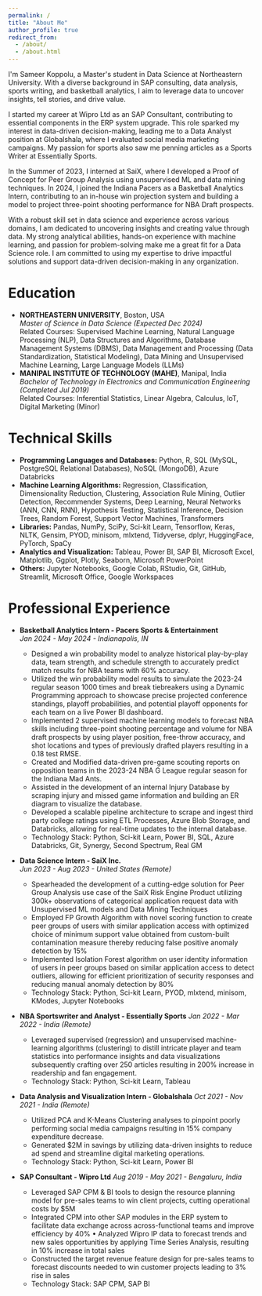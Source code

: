 ```yaml
---
permalink: /
title: "About Me"
author_profile: true
redirect_from: 
  - /about/
  - /about.html
---
```


I'm Sameer Koppolu, a Master's student in Data Science at Northeastern University. With a diverse background in SAP consulting, data analysis, sports writing, and basketball analytics, I aim to leverage data to uncover insights, tell stories, and drive value.

I started my career at Wipro Ltd as an SAP Consultant, contributing to essential components in the ERP system upgrade. This role sparked my interest in data-driven decision-making, leading me to a Data Analyst position at Globalshala, where I evaluated social media marketing campaigns. My passion for sports also saw me penning articles as a Sports Writer at Essentially Sports.

In the Summer of 2023, I interned at SaiX, where I developed a Proof of Concept for Peer Group Analysis using unsupervised ML and data mining techniques. In 2024, I joined the Indiana Pacers as a Basketball Analytics Intern, contributing to an in-house win projection system and building a model to project three-point shooting performance for NBA Draft prospects.

With a robust skill set in data science and experience across various domains, I am dedicated to uncovering insights and creating value through data. My strong analytical abilities, hands-on experience with machine learning, and passion for problem-solving make me a great fit for a Data Science role. I am committed to using my expertise to drive impactful solutions and support data-driven decision-making in any organization.

Education
======
* **NORTHEASTERN UNIVERSITY**, Boston, USA  
  *Master of Science in Data Science (Expected Dec 2024)*  
  Related Courses: Supervised Machine Learning, Natural Language Processing (NLP), Data Structures and Algorithms, Database Management Systems (DBMS), Data Management and Processing (Data   Standardization, Statistical Modeling), Data Mining and Unsupervised Machine Learning, Large Language Models (LLMs)
* **MANIPAL INSTITUTE OF TECHNOLOGY (MAHE)**, Manipal, India  
  *Bachelor of Technology in Electronics and Communication Engineering (Completed Jul 2019)*  
  Related Courses: Inferential Statistics, Linear Algebra, Calculus, IoT, Digital Marketing (Minor)

Technical Skills
======
* **Programming Languages and Databases:** Python, R, SQL (MySQL, PostgreSQL Relational Databases), NoSQL (MongoDB), Azure Databricks
* **Machine Learning Algorithms:** Regression, Classification, Dimensionality Reduction, Clustering, Association Rule Mining, Outlier Detection, Recommender Systems, Deep Learning, Neural Networks (ANN, CNN, RNN), Hypothesis Testing, Statistical Inference, Decision Trees, Random Forest, Support Vector Machines, Transformers
* **Libraries:** Pandas, NumPy, SciPy, Sci-kit Learn, Tensorflow, Keras, NLTK, Gensim, PYOD, minisom, mlxtend, Tidyverse, dplyr, HuggingFace, PyTorch, SpaCy
* **Analytics and Visualization:** Tableau, Power BI, SAP BI, Microsoft Excel, Matplotlib, Ggplot, Plotly, Seaborn, Microsoft PowerPoint
* **Others:** Jupyter Notebooks, Google Colab, RStudio, Git, GitHub, Streamlit, Microsoft Office, Google Workspaces

Professional Experience
======
* **Basketball Analytics Intern - Pacers Sports & Entertainment**  
  *Jan 2024 - May 2024 - Indianapolis, IN*
  * Designed a win probability model to analyze historical play-by-play data, team strength, and schedule strength to accurately predict match results for NBA teams with 60% accuracy.
  * Utilized the win probability model results to simulate the 2023-24 regular season 1000 times and break tiebreakers using a Dynamic Programming approach to showcase precise projected
  conference standings, playoff probabilities, and potential playoff opponents for each team on a live Power BI dashboard.
  * Implemented 2 supervised machine learning models to forecast NBA skills including three-point shooting percentage and volume for NBA draft prospects by using player position, free-throw
  accuracy, and shot locations and types of previously drafted players resulting in a 0.18 test RMSE.
  * Created and Modified data-driven pre-game scouting reports on opposition teams in the 2023-24 NBA G League regular season for the Indiana Mad Ants.
  * Assisted in the development of an internal Injury Database by scraping injury and missed game information and building an ER diagram to visualize the database.
  * Developed a scalable pipeline architecture to scrape and ingest third party college ratings using ETL Processes, Azure Blob Storage, and Databricks, allowing for real-time updates to the internal
  database.
  * Technology Stack: Python, Sci-kit Learn, Power BI, SQL, Azure Databricks, Git, Synergy, Second Spectrum, Real GM

* **Data Science Intern - SaiX Inc.**  
  *Jun 2023 - Aug 2023 - United States (Remote)*
  * Spearheaded the development of a cutting-edge solution for Peer Group Analysis use case of the SaiX Risk Engine Product utilizing 300k+ observations of categorical application request data with
  Unsupervised ML models and Data Mining Techniques
  * Employed FP Growth Algorithm with novel scoring function to create peer groups of users with similar application access with optimized choice of minimum support value obtained from
  custom-built contamination measure thereby reducing false positive anomaly detection by 15%
  * Implemented Isolation Forest algorithm on user identity information of users in peer groups based on similar application access to detect outliers, allowing for efficient prioritization of security
  responses and reducing manual anomaly detection by 80%
  * Technology Stack: Python, Sci-kit Learn, PYOD, mlxtend, minisom, KModes, Jupyter Notebooks

* **NBA Sportswriter and Analyst - Essentially Sports**
  *Jan 2022 - Mar 2022 - India (Remote)*
  * Leveraged supervised (regression) and unsupervised machine-learning algorithms (clustering) to distill intricate player and team statistics into performance insights and data visualizations subsequently crafting over 250 articles resulting in 200% increase in readership and fan engagement.
  * Technology Stack: Python, Sci-kit Learn, Tableau
  
* **Data Analysis and Visualization Intern - Globalshala**
  *Oct 2021 - Nov 2021 - India (Remote)*
  * Utilized PCA and K-Means Clustering analyses to pinpoint poorly performing social media campaigns resulting in 15% company expenditure decrease.
  * Generated $2M in savings by utilizing data-driven insights to reduce ad spend and streamline digital marketing operations.
  * Technology Stack: Python, Sci-kit Learn, Power BI

* **SAP Consultant - Wipro Ltd**
  *Aug 2019 - May 2021 - Bengaluru, India*
  * Leveraged SAP CPM & BI tools to design the resource planning model for pre-sales teams to win client projects, cutting operational costs by $5M
  * Integrated CPM into other SAP modules in the ERP system to facilitate data exchange across across-functional teams and improve efficiency by 40% • Analyzed Wipro IP data to forecast trends and new sales opportunities by applying Time Series Analysis, resulting in 10% increase in total sales
  * Constructed the target revenue feature design for pre-sales teams to forecast discounts needed to win customer projects leading to 3% rise in sales
  * Technology Stack: SAP CPM, SAP BI


